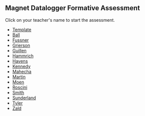 ## Magnet Datalogger Formative Assessment

Click on your teacher's name to start the assessment.

* [Template](https://docs.google.com/forms/d/1kMU0XGrYQ0HevnEEovR8MJybkxFYF58tKk4hyfQQs3c/edit)
* [Ball]()
* [Fussner]()
* [Grierson](https://docs.google.com/forms/d/e/1FAIpQLSc1w4HppgHht_8qJyaWyx2gRdNPbpv1UfY7Rtq9dFkWdoHiJg/viewform?usp=sf_link)
* [Guillen](https://docs.google.com/forms/d/e/1FAIpQLSeGNdW2v1g1XDYk2zvrSsrLxAMcz6uAGChmtP7-5l08vQD_hA/viewform?usp=sf_link)
* [Hammrich](https://docs.google.com/forms/d/e/1FAIpQLSeTNEHp6fEnhVqMaLqGDpZc5qqaZ1X43aIMkR1zccmpB_J14A/viewform?usp=sf_link)
* [Havens]()
* [Kennedy]()
* [Mahecha](https://docs.google.com/forms/d/e/1FAIpQLSdBFVycRqO7HQuhuxLEle41i5-w7LlQZaf0y9mfFHy5m6FZzQ/viewform?usp=sf_link)
* [Martin](https://docs.google.com/forms/d/e/1FAIpQLSdflgXEIfJSNw9-9LEpth_4LZt8efWID6dQcW6bPLR4Y38EUA/viewform?usp=sf_link)
* [Moen]()
* [Roscini]()
* [Smith](https://docs.google.com/forms/d/e/1FAIpQLSe-D3GFgpIAm52rBq2XlYX6jEyX7hVITQZa6pMRLCeBJVrtSA/viewform?usp=sf_link)
* [Sunderland](https://docs.google.com/forms/d/e/1FAIpQLScx8snrfdwhfizkR3gB4cdgh1EQwV7NE98wJ-g6Wo8O_Y78WA/viewform?usp=sf_link)
* [Tyler](https://docs.google.com/forms/d/e/1FAIpQLSfZNqcOWuReNC4S9rUx9RqWzJqOCgpJdGshwMyCm_fVBPHwNg/viewform?usp=sf_link)
* [Zald]()
